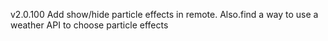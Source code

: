 v2.0.100
Add show/hide particle effects in remote. 
Also.find a way to use a weather API to choose particle effects